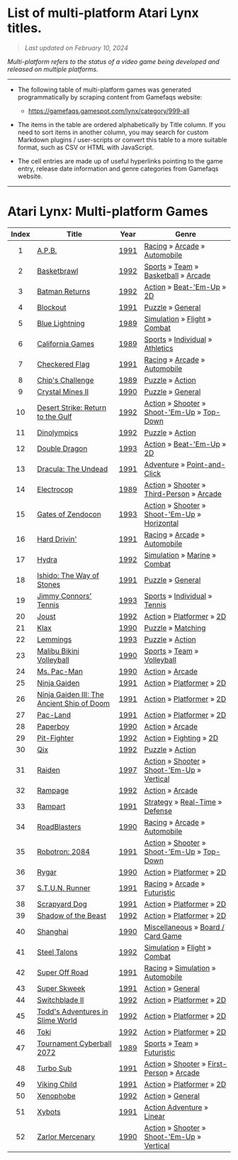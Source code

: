 ﻿# List of multi-platform Atari Lynx titles.

> *Last updated on February 10, 2024*

_Multi-platform refers to the status of a video game being developed and released on multiple platforms._

-----------------------------

 - The following table of multi-platform games was generated programmatically by scraping content from Gamefaqs website: 

    - https://gamefaqs.gamespot.com/lynx/category/999-all
      
 - The items in the table are ordered alphabetically by Title column. If you need to sort items in another column, you may search for custom Markdown plugins / user-scripts or convert this table to a more suitable format, such as CSV or HTML with JavaScript.

 - The cell entries are made up of useful hyperlinks pointing to the game entry, release date information and genre categories from Gamefaqs website.

-----------------------------
# Atari Lynx∶ Multi-platform Games
|Index|Title|Year|Genre|
|:--:|--|--|--|
|1|<a href="https://gamefaqs.gamespot.com/lynx/563366-apb" target="_blank" rel="noopener noreferrer">A.P.B.</a>|<a href="https://gamefaqs.gamespot.com/lynx/563366-apb/data" target="_blank" rel="noopener noreferrer">1991</a>|<a href="https://gamefaqs.gamespot.com/lynx/category/47-racing" target="_blank" rel="noopener noreferrer">Racing</a> &raquo; <a href="https://gamefaqs.gamespot.com/lynx/category/314-racing-arcade" target="_blank" rel="noopener noreferrer">Arcade</a> &raquo; <a href="https://gamefaqs.gamespot.com/lynx/category/232-racing-arcade-automobile" target="_blank" rel="noopener noreferrer">Automobile</a>|
|2|<a href="https://gamefaqs.gamespot.com/lynx/586925-basketbrawl" target="_blank" rel="noopener noreferrer">Basketbrawl</a>|<a href="https://gamefaqs.gamespot.com/lynx/586925-basketbrawl/data" target="_blank" rel="noopener noreferrer">1992</a>|<a href="https://gamefaqs.gamespot.com/lynx/category/43-sports" target="_blank" rel="noopener noreferrer">Sports</a> &raquo; <a href="https://gamefaqs.gamespot.com/lynx/category/91-sports-team" target="_blank" rel="noopener noreferrer">Team</a> &raquo; <a href="https://gamefaqs.gamespot.com/lynx/category/95-sports-team-basketball" target="_blank" rel="noopener noreferrer">Basketball</a> &raquo; <a href="https://gamefaqs.gamespot.com/lynx/category/202-sports-team-basketball-arcade" target="_blank" rel="noopener noreferrer">Arcade</a>|
|3|<a href="https://gamefaqs.gamespot.com/lynx/586926-batman-returns" target="_blank" rel="noopener noreferrer">Batman Returns</a>|<a href="https://gamefaqs.gamespot.com/lynx/586926-batman-returns/data" target="_blank" rel="noopener noreferrer">1992</a>|<a href="https://gamefaqs.gamespot.com/lynx/category/54-action" target="_blank" rel="noopener noreferrer">Action</a> &raquo; <a href="https://gamefaqs.gamespot.com/lynx/category/318-action-beat-em-up" target="_blank" rel="noopener noreferrer">Beat-&#039;Em-Up</a> &raquo; <a href="https://gamefaqs.gamespot.com/lynx/category/160-action-beat-em-up-2d" target="_blank" rel="noopener noreferrer">2D</a>|
|4|<a href="https://gamefaqs.gamespot.com/lynx/586929-blockout" target="_blank" rel="noopener noreferrer">Blockout</a>|<a href="https://gamefaqs.gamespot.com/lynx/586929-blockout/data" target="_blank" rel="noopener noreferrer">1991</a>|<a href="https://gamefaqs.gamespot.com/lynx/category/173-puzzle" target="_blank" rel="noopener noreferrer">Puzzle</a> &raquo; <a href="https://gamefaqs.gamespot.com/lynx/category/281-puzzle-general" target="_blank" rel="noopener noreferrer">General</a>|
|5|<a href="https://gamefaqs.gamespot.com/lynx/586931-blue-lightning" target="_blank" rel="noopener noreferrer">Blue Lightning</a>|<a href="https://gamefaqs.gamespot.com/lynx/586931-blue-lightning/data" target="_blank" rel="noopener noreferrer">1989</a>|<a href="https://gamefaqs.gamespot.com/lynx/category/46-simulation" target="_blank" rel="noopener noreferrer">Simulation</a> &raquo; <a href="https://gamefaqs.gamespot.com/lynx/category/68-simulation-flight" target="_blank" rel="noopener noreferrer">Flight</a> &raquo; <a href="https://gamefaqs.gamespot.com/lynx/category/130-simulation-flight-combat" target="_blank" rel="noopener noreferrer">Combat</a>|
|6|<a href="https://gamefaqs.gamespot.com/lynx/586933-california-games" target="_blank" rel="noopener noreferrer">California Games</a>|<a href="https://gamefaqs.gamespot.com/lynx/586933-california-games/data" target="_blank" rel="noopener noreferrer">1989</a>|<a href="https://gamefaqs.gamespot.com/lynx/category/43-sports" target="_blank" rel="noopener noreferrer">Sports</a> &raquo; <a href="https://gamefaqs.gamespot.com/lynx/category/92-sports-individual" target="_blank" rel="noopener noreferrer">Individual</a> &raquo; <a href="https://gamefaqs.gamespot.com/lynx/category/231-sports-individual-athletics" target="_blank" rel="noopener noreferrer">Athletics</a>|
|7|<a href="https://gamefaqs.gamespot.com/lynx/586934-checkered-flag" target="_blank" rel="noopener noreferrer">Checkered Flag</a>|<a href="https://gamefaqs.gamespot.com/lynx/586934-checkered-flag/data" target="_blank" rel="noopener noreferrer">1991</a>|<a href="https://gamefaqs.gamespot.com/lynx/category/47-racing" target="_blank" rel="noopener noreferrer">Racing</a> &raquo; <a href="https://gamefaqs.gamespot.com/lynx/category/314-racing-arcade" target="_blank" rel="noopener noreferrer">Arcade</a> &raquo; <a href="https://gamefaqs.gamespot.com/lynx/category/232-racing-arcade-automobile" target="_blank" rel="noopener noreferrer">Automobile</a>|
|8|<a href="https://gamefaqs.gamespot.com/lynx/586935-chips-challenge" target="_blank" rel="noopener noreferrer">Chip's Challenge</a>|<a href="https://gamefaqs.gamespot.com/lynx/586935-chips-challenge/data" target="_blank" rel="noopener noreferrer">1989</a>|<a href="https://gamefaqs.gamespot.com/lynx/category/173-puzzle" target="_blank" rel="noopener noreferrer">Puzzle</a> &raquo; <a href="https://gamefaqs.gamespot.com/lynx/category/282-puzzle-action" target="_blank" rel="noopener noreferrer">Action</a>|
|9|<a href="https://gamefaqs.gamespot.com/lynx/586936-crystal-mines-ii" target="_blank" rel="noopener noreferrer">Crystal Mines II</a>|<a href="https://gamefaqs.gamespot.com/lynx/586936-crystal-mines-ii/data" target="_blank" rel="noopener noreferrer">1990</a>|<a href="https://gamefaqs.gamespot.com/lynx/category/173-puzzle" target="_blank" rel="noopener noreferrer">Puzzle</a> &raquo; <a href="https://gamefaqs.gamespot.com/lynx/category/281-puzzle-general" target="_blank" rel="noopener noreferrer">General</a>|
|10|<a href="https://gamefaqs.gamespot.com/lynx/586939-desert-strike-return-to-the-gulf" target="_blank" rel="noopener noreferrer">Desert Strike: Return to the Gulf</a>|<a href="https://gamefaqs.gamespot.com/lynx/586939-desert-strike-return-to-the-gulf/data" target="_blank" rel="noopener noreferrer">1992</a>|<a href="https://gamefaqs.gamespot.com/lynx/category/54-action" target="_blank" rel="noopener noreferrer">Action</a> &raquo; <a href="https://gamefaqs.gamespot.com/lynx/category/55-action-shooter" target="_blank" rel="noopener noreferrer">Shooter</a> &raquo; <a href="https://gamefaqs.gamespot.com/lynx/category/313-action-shooter-shoot-em-up" target="_blank" rel="noopener noreferrer">Shoot-&#039;Em-Up</a> &raquo; <a href="https://gamefaqs.gamespot.com/lynx/category/272-action-shooter-shoot-em-up-top-down" target="_blank" rel="noopener noreferrer">Top-Down</a>|
|11|<a href="https://gamefaqs.gamespot.com/lynx/586940-dinolympics" target="_blank" rel="noopener noreferrer">Dinolympics</a>|<a href="https://gamefaqs.gamespot.com/lynx/586940-dinolympics/data" target="_blank" rel="noopener noreferrer">1992</a>|<a href="https://gamefaqs.gamespot.com/lynx/category/173-puzzle" target="_blank" rel="noopener noreferrer">Puzzle</a> &raquo; <a href="https://gamefaqs.gamespot.com/lynx/category/282-puzzle-action" target="_blank" rel="noopener noreferrer">Action</a>|
|12|<a href="https://gamefaqs.gamespot.com/lynx/586942-double-dragon" target="_blank" rel="noopener noreferrer">Double Dragon</a>|<a href="https://gamefaqs.gamespot.com/lynx/586942-double-dragon/data" target="_blank" rel="noopener noreferrer">1993</a>|<a href="https://gamefaqs.gamespot.com/lynx/category/54-action" target="_blank" rel="noopener noreferrer">Action</a> &raquo; <a href="https://gamefaqs.gamespot.com/lynx/category/318-action-beat-em-up" target="_blank" rel="noopener noreferrer">Beat-&#039;Em-Up</a> &raquo; <a href="https://gamefaqs.gamespot.com/lynx/category/160-action-beat-em-up-2d" target="_blank" rel="noopener noreferrer">2D</a>|
|13|<a href="https://gamefaqs.gamespot.com/lynx/586943-dracula-the-undead" target="_blank" rel="noopener noreferrer">Dracula: The Undead</a>|<a href="https://gamefaqs.gamespot.com/lynx/586943-dracula-the-undead/data" target="_blank" rel="noopener noreferrer">1991</a>|<a href="https://gamefaqs.gamespot.com/lynx/category/50-adventure" target="_blank" rel="noopener noreferrer">Adventure</a> &raquo; <a href="https://gamefaqs.gamespot.com/lynx/category/295-adventure-point-and-click" target="_blank" rel="noopener noreferrer">Point-and-Click</a>|
|14|<a href="https://gamefaqs.gamespot.com/lynx/586944-electrocop" target="_blank" rel="noopener noreferrer">Electrocop</a>|<a href="https://gamefaqs.gamespot.com/lynx/586944-electrocop/data" target="_blank" rel="noopener noreferrer">1989</a>|<a href="https://gamefaqs.gamespot.com/lynx/category/54-action" target="_blank" rel="noopener noreferrer">Action</a> &raquo; <a href="https://gamefaqs.gamespot.com/lynx/category/55-action-shooter" target="_blank" rel="noopener noreferrer">Shooter</a> &raquo; <a href="https://gamefaqs.gamespot.com/lynx/category/80-action-shooter-third-person" target="_blank" rel="noopener noreferrer">Third-Person</a> &raquo; <a href="https://gamefaqs.gamespot.com/lynx/category/182-action-shooter-third-person-arcade" target="_blank" rel="noopener noreferrer">Arcade</a>|
|15|<a href="https://gamefaqs.gamespot.com/lynx/586950-gates-of-zendocon" target="_blank" rel="noopener noreferrer">Gates of Zendocon</a>|<a href="https://gamefaqs.gamespot.com/lynx/586950-gates-of-zendocon/data" target="_blank" rel="noopener noreferrer">1993</a>|<a href="https://gamefaqs.gamespot.com/lynx/category/54-action" target="_blank" rel="noopener noreferrer">Action</a> &raquo; <a href="https://gamefaqs.gamespot.com/lynx/category/55-action-shooter" target="_blank" rel="noopener noreferrer">Shooter</a> &raquo; <a href="https://gamefaqs.gamespot.com/lynx/category/313-action-shooter-shoot-em-up" target="_blank" rel="noopener noreferrer">Shoot-&#039;Em-Up</a> &raquo; <a href="https://gamefaqs.gamespot.com/lynx/category/185-action-shooter-shoot-em-up-horizontal" target="_blank" rel="noopener noreferrer">Horizontal</a>|
|16|<a href="https://gamefaqs.gamespot.com/lynx/586954-hard-drivin" target="_blank" rel="noopener noreferrer">Hard Drivin'</a>|<a href="https://gamefaqs.gamespot.com/lynx/586954-hard-drivin/data" target="_blank" rel="noopener noreferrer">1991</a>|<a href="https://gamefaqs.gamespot.com/lynx/category/47-racing" target="_blank" rel="noopener noreferrer">Racing</a> &raquo; <a href="https://gamefaqs.gamespot.com/lynx/category/314-racing-arcade" target="_blank" rel="noopener noreferrer">Arcade</a> &raquo; <a href="https://gamefaqs.gamespot.com/lynx/category/232-racing-arcade-automobile" target="_blank" rel="noopener noreferrer">Automobile</a>|
|17|<a href="https://gamefaqs.gamespot.com/lynx/586957-hydra" target="_blank" rel="noopener noreferrer">Hydra</a>|<a href="https://gamefaqs.gamespot.com/lynx/586957-hydra/data" target="_blank" rel="noopener noreferrer">1992</a>|<a href="https://gamefaqs.gamespot.com/lynx/category/46-simulation" target="_blank" rel="noopener noreferrer">Simulation</a> &raquo; <a href="https://gamefaqs.gamespot.com/lynx/category/317-simulation-marine" target="_blank" rel="noopener noreferrer">Marine</a> &raquo; <a href="https://gamefaqs.gamespot.com/lynx/category/125-simulation-marine-combat" target="_blank" rel="noopener noreferrer">Combat</a>|
|18|<a href="https://gamefaqs.gamespot.com/lynx/586958-ishido-the-way-of-stones" target="_blank" rel="noopener noreferrer">Ishido: The Way of Stones</a>|<a href="https://gamefaqs.gamespot.com/lynx/586958-ishido-the-way-of-stones/data" target="_blank" rel="noopener noreferrer">1991</a>|<a href="https://gamefaqs.gamespot.com/lynx/category/173-puzzle" target="_blank" rel="noopener noreferrer">Puzzle</a> &raquo; <a href="https://gamefaqs.gamespot.com/lynx/category/281-puzzle-general" target="_blank" rel="noopener noreferrer">General</a>|
|19|<a href="https://gamefaqs.gamespot.com/lynx/586959-jimmy-connors-tennis" target="_blank" rel="noopener noreferrer">Jimmy Connors' Tennis</a>|<a href="https://gamefaqs.gamespot.com/lynx/586959-jimmy-connors-tennis/data" target="_blank" rel="noopener noreferrer">1993</a>|<a href="https://gamefaqs.gamespot.com/lynx/category/43-sports" target="_blank" rel="noopener noreferrer">Sports</a> &raquo; <a href="https://gamefaqs.gamespot.com/lynx/category/92-sports-individual" target="_blank" rel="noopener noreferrer">Individual</a> &raquo; <a href="https://gamefaqs.gamespot.com/lynx/category/101-sports-individual-tennis" target="_blank" rel="noopener noreferrer">Tennis</a>|
|20|<a href="https://gamefaqs.gamespot.com/lynx/586960-joust" target="_blank" rel="noopener noreferrer">Joust</a>|<a href="https://gamefaqs.gamespot.com/lynx/586960-joust/data" target="_blank" rel="noopener noreferrer">1992</a>|<a href="https://gamefaqs.gamespot.com/lynx/category/54-action" target="_blank" rel="noopener noreferrer">Action</a> &raquo; <a href="https://gamefaqs.gamespot.com/lynx/category/56-action-platformer" target="_blank" rel="noopener noreferrer">Platformer</a> &raquo; <a href="https://gamefaqs.gamespot.com/lynx/category/84-action-platformer-2d" target="_blank" rel="noopener noreferrer">2D</a>|
|21|<a href="https://gamefaqs.gamespot.com/lynx/586961-klax" target="_blank" rel="noopener noreferrer">Klax</a>|<a href="https://gamefaqs.gamespot.com/lynx/586961-klax/data" target="_blank" rel="noopener noreferrer">1990</a>|<a href="https://gamefaqs.gamespot.com/lynx/category/173-puzzle" target="_blank" rel="noopener noreferrer">Puzzle</a> &raquo; <a href="https://gamefaqs.gamespot.com/lynx/category/283-puzzle-matching" target="_blank" rel="noopener noreferrer">Matching</a>|
|22|<a href="https://gamefaqs.gamespot.com/lynx/586964-lemmings" target="_blank" rel="noopener noreferrer">Lemmings</a>|<a href="https://gamefaqs.gamespot.com/lynx/586964-lemmings/data" target="_blank" rel="noopener noreferrer">1993</a>|<a href="https://gamefaqs.gamespot.com/lynx/category/173-puzzle" target="_blank" rel="noopener noreferrer">Puzzle</a> &raquo; <a href="https://gamefaqs.gamespot.com/lynx/category/282-puzzle-action" target="_blank" rel="noopener noreferrer">Action</a>|
|23|<a href="https://gamefaqs.gamespot.com/lynx/586966-malibu-bikini-volleyball" target="_blank" rel="noopener noreferrer">Malibu Bikini Volleyball</a>|<a href="https://gamefaqs.gamespot.com/lynx/586966-malibu-bikini-volleyball/data" target="_blank" rel="noopener noreferrer">1990</a>|<a href="https://gamefaqs.gamespot.com/lynx/category/43-sports" target="_blank" rel="noopener noreferrer">Sports</a> &raquo; <a href="https://gamefaqs.gamespot.com/lynx/category/91-sports-team" target="_blank" rel="noopener noreferrer">Team</a> &raquo; <a href="https://gamefaqs.gamespot.com/lynx/category/105-sports-team-volleyball" target="_blank" rel="noopener noreferrer">Volleyball</a>|
|24|<a href="https://gamefaqs.gamespot.com/lynx/586967-ms-pac-man" target="_blank" rel="noopener noreferrer">Ms. Pac-Man</a>|<a href="https://gamefaqs.gamespot.com/lynx/586967-ms-pac-man/data" target="_blank" rel="noopener noreferrer">1990</a>|<a href="https://gamefaqs.gamespot.com/lynx/category/54-action" target="_blank" rel="noopener noreferrer">Action</a> &raquo; <a href="https://gamefaqs.gamespot.com/lynx/category/289-action-arcade" target="_blank" rel="noopener noreferrer">Arcade</a>|
|25|<a href="https://gamefaqs.gamespot.com/lynx/586969-ninja-gaiden" target="_blank" rel="noopener noreferrer">Ninja Gaiden</a>|<a href="https://gamefaqs.gamespot.com/lynx/586969-ninja-gaiden/data" target="_blank" rel="noopener noreferrer">1991</a>|<a href="https://gamefaqs.gamespot.com/lynx/category/54-action" target="_blank" rel="noopener noreferrer">Action</a> &raquo; <a href="https://gamefaqs.gamespot.com/lynx/category/56-action-platformer" target="_blank" rel="noopener noreferrer">Platformer</a> &raquo; <a href="https://gamefaqs.gamespot.com/lynx/category/84-action-platformer-2d" target="_blank" rel="noopener noreferrer">2D</a>|
|26|<a href="https://gamefaqs.gamespot.com/lynx/586970-ninja-gaiden-iii-the-ancient-ship-of-doom" target="_blank" rel="noopener noreferrer">Ninja Gaiden III: The Ancient Ship of Doom</a>|<a href="https://gamefaqs.gamespot.com/lynx/586970-ninja-gaiden-iii-the-ancient-ship-of-doom/data" target="_blank" rel="noopener noreferrer">1991</a>|<a href="https://gamefaqs.gamespot.com/lynx/category/54-action" target="_blank" rel="noopener noreferrer">Action</a> &raquo; <a href="https://gamefaqs.gamespot.com/lynx/category/56-action-platformer" target="_blank" rel="noopener noreferrer">Platformer</a> &raquo; <a href="https://gamefaqs.gamespot.com/lynx/category/84-action-platformer-2d" target="_blank" rel="noopener noreferrer">2D</a>|
|27|<a href="https://gamefaqs.gamespot.com/lynx/586973-pac-land" target="_blank" rel="noopener noreferrer">Pac-Land</a>|<a href="https://gamefaqs.gamespot.com/lynx/586973-pac-land/data" target="_blank" rel="noopener noreferrer">1991</a>|<a href="https://gamefaqs.gamespot.com/lynx/category/54-action" target="_blank" rel="noopener noreferrer">Action</a> &raquo; <a href="https://gamefaqs.gamespot.com/lynx/category/56-action-platformer" target="_blank" rel="noopener noreferrer">Platformer</a> &raquo; <a href="https://gamefaqs.gamespot.com/lynx/category/84-action-platformer-2d" target="_blank" rel="noopener noreferrer">2D</a>|
|28|<a href="https://gamefaqs.gamespot.com/lynx/586974-paperboy" target="_blank" rel="noopener noreferrer">Paperboy</a>|<a href="https://gamefaqs.gamespot.com/lynx/586974-paperboy/data" target="_blank" rel="noopener noreferrer">1990</a>|<a href="https://gamefaqs.gamespot.com/lynx/category/54-action" target="_blank" rel="noopener noreferrer">Action</a> &raquo; <a href="https://gamefaqs.gamespot.com/lynx/category/289-action-arcade" target="_blank" rel="noopener noreferrer">Arcade</a>|
|29|<a href="https://gamefaqs.gamespot.com/lynx/586976-pit-fighter" target="_blank" rel="noopener noreferrer">Pit-Fighter</a>|<a href="https://gamefaqs.gamespot.com/lynx/586976-pit-fighter/data" target="_blank" rel="noopener noreferrer">1992</a>|<a href="https://gamefaqs.gamespot.com/lynx/category/54-action" target="_blank" rel="noopener noreferrer">Action</a> &raquo; <a href="https://gamefaqs.gamespot.com/lynx/category/57-action-fighting" target="_blank" rel="noopener noreferrer">Fighting</a> &raquo; <a href="https://gamefaqs.gamespot.com/lynx/category/86-action-fighting-2d" target="_blank" rel="noopener noreferrer">2D</a>|
|30|<a href="https://gamefaqs.gamespot.com/lynx/586978-qix" target="_blank" rel="noopener noreferrer">Qix</a>|<a href="https://gamefaqs.gamespot.com/lynx/586978-qix/data" target="_blank" rel="noopener noreferrer">1992</a>|<a href="https://gamefaqs.gamespot.com/lynx/category/173-puzzle" target="_blank" rel="noopener noreferrer">Puzzle</a> &raquo; <a href="https://gamefaqs.gamespot.com/lynx/category/282-puzzle-action" target="_blank" rel="noopener noreferrer">Action</a>|
|31|<a href="https://gamefaqs.gamespot.com/lynx/586980-raiden" target="_blank" rel="noopener noreferrer">Raiden</a>|<a href="https://gamefaqs.gamespot.com/lynx/586980-raiden/data" target="_blank" rel="noopener noreferrer">1997</a>|<a href="https://gamefaqs.gamespot.com/lynx/category/54-action" target="_blank" rel="noopener noreferrer">Action</a> &raquo; <a href="https://gamefaqs.gamespot.com/lynx/category/55-action-shooter" target="_blank" rel="noopener noreferrer">Shooter</a> &raquo; <a href="https://gamefaqs.gamespot.com/lynx/category/313-action-shooter-shoot-em-up" target="_blank" rel="noopener noreferrer">Shoot-&#039;Em-Up</a> &raquo; <a href="https://gamefaqs.gamespot.com/lynx/category/83-action-shooter-shoot-em-up-vertical" target="_blank" rel="noopener noreferrer">Vertical</a>|
|32|<a href="https://gamefaqs.gamespot.com/lynx/586981-rampage" target="_blank" rel="noopener noreferrer">Rampage</a>|<a href="https://gamefaqs.gamespot.com/lynx/586981-rampage/data" target="_blank" rel="noopener noreferrer">1992</a>|<a href="https://gamefaqs.gamespot.com/lynx/category/54-action" target="_blank" rel="noopener noreferrer">Action</a> &raquo; <a href="https://gamefaqs.gamespot.com/lynx/category/289-action-arcade" target="_blank" rel="noopener noreferrer">Arcade</a>|
|33|<a href="https://gamefaqs.gamespot.com/lynx/586982-rampart" target="_blank" rel="noopener noreferrer">Rampart</a>|<a href="https://gamefaqs.gamespot.com/lynx/586982-rampart/data" target="_blank" rel="noopener noreferrer">1991</a>|<a href="https://gamefaqs.gamespot.com/lynx/category/45-strategy" target="_blank" rel="noopener noreferrer">Strategy</a> &raquo; <a href="https://gamefaqs.gamespot.com/lynx/category/58-strategy-real-time" target="_blank" rel="noopener noreferrer">Real-Time</a> &raquo; <a href="https://gamefaqs.gamespot.com/lynx/category/303-strategy-real-time-defense" target="_blank" rel="noopener noreferrer">Defense</a>|
|34|<a href="https://gamefaqs.gamespot.com/lynx/586985-roadblasters" target="_blank" rel="noopener noreferrer">RoadBlasters</a>|<a href="https://gamefaqs.gamespot.com/lynx/586985-roadblasters/data" target="_blank" rel="noopener noreferrer">1990</a>|<a href="https://gamefaqs.gamespot.com/lynx/category/47-racing" target="_blank" rel="noopener noreferrer">Racing</a> &raquo; <a href="https://gamefaqs.gamespot.com/lynx/category/314-racing-arcade" target="_blank" rel="noopener noreferrer">Arcade</a> &raquo; <a href="https://gamefaqs.gamespot.com/lynx/category/232-racing-arcade-automobile" target="_blank" rel="noopener noreferrer">Automobile</a>|
|35|<a href="https://gamefaqs.gamespot.com/lynx/586987-robotron-2084" target="_blank" rel="noopener noreferrer">Robotron: 2084</a>|<a href="https://gamefaqs.gamespot.com/lynx/586987-robotron-2084/data" target="_blank" rel="noopener noreferrer">1991</a>|<a href="https://gamefaqs.gamespot.com/lynx/category/54-action" target="_blank" rel="noopener noreferrer">Action</a> &raquo; <a href="https://gamefaqs.gamespot.com/lynx/category/55-action-shooter" target="_blank" rel="noopener noreferrer">Shooter</a> &raquo; <a href="https://gamefaqs.gamespot.com/lynx/category/313-action-shooter-shoot-em-up" target="_blank" rel="noopener noreferrer">Shoot-&#039;Em-Up</a> &raquo; <a href="https://gamefaqs.gamespot.com/lynx/category/272-action-shooter-shoot-em-up-top-down" target="_blank" rel="noopener noreferrer">Top-Down</a>|
|36|<a href="https://gamefaqs.gamespot.com/lynx/586989-rygar" target="_blank" rel="noopener noreferrer">Rygar</a>|<a href="https://gamefaqs.gamespot.com/lynx/586989-rygar/data" target="_blank" rel="noopener noreferrer">1990</a>|<a href="https://gamefaqs.gamespot.com/lynx/category/54-action" target="_blank" rel="noopener noreferrer">Action</a> &raquo; <a href="https://gamefaqs.gamespot.com/lynx/category/56-action-platformer" target="_blank" rel="noopener noreferrer">Platformer</a> &raquo; <a href="https://gamefaqs.gamespot.com/lynx/category/84-action-platformer-2d" target="_blank" rel="noopener noreferrer">2D</a>|
|37|<a href="https://gamefaqs.gamespot.com/lynx/586990-stun-runner" target="_blank" rel="noopener noreferrer">S.T.U.N. Runner</a>|<a href="https://gamefaqs.gamespot.com/lynx/586990-stun-runner/data" target="_blank" rel="noopener noreferrer">1991</a>|<a href="https://gamefaqs.gamespot.com/lynx/category/47-racing" target="_blank" rel="noopener noreferrer">Racing</a> &raquo; <a href="https://gamefaqs.gamespot.com/lynx/category/314-racing-arcade" target="_blank" rel="noopener noreferrer">Arcade</a> &raquo; <a href="https://gamefaqs.gamespot.com/lynx/category/139-racing-arcade-futuristic" target="_blank" rel="noopener noreferrer">Futuristic</a>|
|38|<a href="https://gamefaqs.gamespot.com/lynx/586991-scrapyard-dog" target="_blank" rel="noopener noreferrer">Scrapyard Dog</a>|<a href="https://gamefaqs.gamespot.com/lynx/586991-scrapyard-dog/data" target="_blank" rel="noopener noreferrer">1991</a>|<a href="https://gamefaqs.gamespot.com/lynx/category/54-action" target="_blank" rel="noopener noreferrer">Action</a> &raquo; <a href="https://gamefaqs.gamespot.com/lynx/category/56-action-platformer" target="_blank" rel="noopener noreferrer">Platformer</a> &raquo; <a href="https://gamefaqs.gamespot.com/lynx/category/84-action-platformer-2d" target="_blank" rel="noopener noreferrer">2D</a>|
|39|<a href="https://gamefaqs.gamespot.com/lynx/586992-shadow-of-the-beast" target="_blank" rel="noopener noreferrer">Shadow of the Beast</a>|<a href="https://gamefaqs.gamespot.com/lynx/586992-shadow-of-the-beast/data" target="_blank" rel="noopener noreferrer">1992</a>|<a href="https://gamefaqs.gamespot.com/lynx/category/54-action" target="_blank" rel="noopener noreferrer">Action</a> &raquo; <a href="https://gamefaqs.gamespot.com/lynx/category/56-action-platformer" target="_blank" rel="noopener noreferrer">Platformer</a> &raquo; <a href="https://gamefaqs.gamespot.com/lynx/category/84-action-platformer-2d" target="_blank" rel="noopener noreferrer">2D</a>|
|40|<a href="https://gamefaqs.gamespot.com/lynx/586993-shanghai" target="_blank" rel="noopener noreferrer">Shanghai</a>|<a href="https://gamefaqs.gamespot.com/lynx/586993-shanghai/data" target="_blank" rel="noopener noreferrer">1990</a>|<a href="https://gamefaqs.gamespot.com/lynx/category/49-miscellaneous" target="_blank" rel="noopener noreferrer">Miscellaneous</a> &raquo; <a href="https://gamefaqs.gamespot.com/lynx/category/227-miscellaneous-board-card-game" target="_blank" rel="noopener noreferrer">Board / Card Game</a>|
|41|<a href="https://gamefaqs.gamespot.com/lynx/586998-steel-talons" target="_blank" rel="noopener noreferrer">Steel Talons</a>|<a href="https://gamefaqs.gamespot.com/lynx/586998-steel-talons/data" target="_blank" rel="noopener noreferrer">1992</a>|<a href="https://gamefaqs.gamespot.com/lynx/category/46-simulation" target="_blank" rel="noopener noreferrer">Simulation</a> &raquo; <a href="https://gamefaqs.gamespot.com/lynx/category/68-simulation-flight" target="_blank" rel="noopener noreferrer">Flight</a> &raquo; <a href="https://gamefaqs.gamespot.com/lynx/category/130-simulation-flight-combat" target="_blank" rel="noopener noreferrer">Combat</a>|
|42|<a href="https://gamefaqs.gamespot.com/lynx/587001-super-off-road" target="_blank" rel="noopener noreferrer">Super Off Road</a>|<a href="https://gamefaqs.gamespot.com/lynx/587001-super-off-road/data" target="_blank" rel="noopener noreferrer">1991</a>|<a href="https://gamefaqs.gamespot.com/lynx/category/47-racing" target="_blank" rel="noopener noreferrer">Racing</a> &raquo; <a href="https://gamefaqs.gamespot.com/lynx/category/315-racing-simulation" target="_blank" rel="noopener noreferrer">Simulation</a> &raquo; <a href="https://gamefaqs.gamespot.com/lynx/category/138-racing-simulation-automobile" target="_blank" rel="noopener noreferrer">Automobile</a>|
|43|<a href="https://gamefaqs.gamespot.com/lynx/587002-super-skweek" target="_blank" rel="noopener noreferrer">Super Skweek</a>|<a href="https://gamefaqs.gamespot.com/lynx/587002-super-skweek/data" target="_blank" rel="noopener noreferrer">1991</a>|<a href="https://gamefaqs.gamespot.com/lynx/category/54-action" target="_blank" rel="noopener noreferrer">Action</a> &raquo; <a href="https://gamefaqs.gamespot.com/lynx/category/250-action-general" target="_blank" rel="noopener noreferrer">General</a>|
|44|<a href="https://gamefaqs.gamespot.com/lynx/587003-switchblade-ii" target="_blank" rel="noopener noreferrer">Switchblade II</a>|<a href="https://gamefaqs.gamespot.com/lynx/587003-switchblade-ii/data" target="_blank" rel="noopener noreferrer">1992</a>|<a href="https://gamefaqs.gamespot.com/lynx/category/54-action" target="_blank" rel="noopener noreferrer">Action</a> &raquo; <a href="https://gamefaqs.gamespot.com/lynx/category/56-action-platformer" target="_blank" rel="noopener noreferrer">Platformer</a> &raquo; <a href="https://gamefaqs.gamespot.com/lynx/category/84-action-platformer-2d" target="_blank" rel="noopener noreferrer">2D</a>|
|45|<a href="https://gamefaqs.gamespot.com/lynx/587004-todds-adventures-in-slime-world" target="_blank" rel="noopener noreferrer">Todd's Adventures in Slime World</a>|<a href="https://gamefaqs.gamespot.com/lynx/587004-todds-adventures-in-slime-world/data" target="_blank" rel="noopener noreferrer">1992</a>|<a href="https://gamefaqs.gamespot.com/lynx/category/54-action" target="_blank" rel="noopener noreferrer">Action</a> &raquo; <a href="https://gamefaqs.gamespot.com/lynx/category/56-action-platformer" target="_blank" rel="noopener noreferrer">Platformer</a> &raquo; <a href="https://gamefaqs.gamespot.com/lynx/category/84-action-platformer-2d" target="_blank" rel="noopener noreferrer">2D</a>|
|46|<a href="https://gamefaqs.gamespot.com/lynx/587005-toki" target="_blank" rel="noopener noreferrer">Toki</a>|<a href="https://gamefaqs.gamespot.com/lynx/587005-toki/data" target="_blank" rel="noopener noreferrer">1992</a>|<a href="https://gamefaqs.gamespot.com/lynx/category/54-action" target="_blank" rel="noopener noreferrer">Action</a> &raquo; <a href="https://gamefaqs.gamespot.com/lynx/category/56-action-platformer" target="_blank" rel="noopener noreferrer">Platformer</a> &raquo; <a href="https://gamefaqs.gamespot.com/lynx/category/84-action-platformer-2d" target="_blank" rel="noopener noreferrer">2D</a>|
|47|<a href="https://gamefaqs.gamespot.com/lynx/587006-tournament-cyberball-2072" target="_blank" rel="noopener noreferrer">Tournament Cyberball 2072</a>|<a href="https://gamefaqs.gamespot.com/lynx/587006-tournament-cyberball-2072/data" target="_blank" rel="noopener noreferrer">1989</a>|<a href="https://gamefaqs.gamespot.com/lynx/category/43-sports" target="_blank" rel="noopener noreferrer">Sports</a> &raquo; <a href="https://gamefaqs.gamespot.com/lynx/category/91-sports-team" target="_blank" rel="noopener noreferrer">Team</a> &raquo; <a href="https://gamefaqs.gamespot.com/lynx/category/107-sports-team-futuristic" target="_blank" rel="noopener noreferrer">Futuristic</a>|
|48|<a href="https://gamefaqs.gamespot.com/lynx/587007-turbo-sub" target="_blank" rel="noopener noreferrer">Turbo Sub</a>|<a href="https://gamefaqs.gamespot.com/lynx/587007-turbo-sub/data" target="_blank" rel="noopener noreferrer">1991</a>|<a href="https://gamefaqs.gamespot.com/lynx/category/54-action" target="_blank" rel="noopener noreferrer">Action</a> &raquo; <a href="https://gamefaqs.gamespot.com/lynx/category/55-action-shooter" target="_blank" rel="noopener noreferrer">Shooter</a> &raquo; <a href="https://gamefaqs.gamespot.com/lynx/category/79-action-shooter-first-person" target="_blank" rel="noopener noreferrer">First-Person</a> &raquo; <a href="https://gamefaqs.gamespot.com/lynx/category/152-action-shooter-first-person-arcade" target="_blank" rel="noopener noreferrer">Arcade</a>|
|49|<a href="https://gamefaqs.gamespot.com/lynx/587009-viking-child" target="_blank" rel="noopener noreferrer">Viking Child</a>|<a href="https://gamefaqs.gamespot.com/lynx/587009-viking-child/data" target="_blank" rel="noopener noreferrer">1991</a>|<a href="https://gamefaqs.gamespot.com/lynx/category/54-action" target="_blank" rel="noopener noreferrer">Action</a> &raquo; <a href="https://gamefaqs.gamespot.com/lynx/category/56-action-platformer" target="_blank" rel="noopener noreferrer">Platformer</a> &raquo; <a href="https://gamefaqs.gamespot.com/lynx/category/84-action-platformer-2d" target="_blank" rel="noopener noreferrer">2D</a>|
|50|<a href="https://gamefaqs.gamespot.com/lynx/587013-xenophobe" target="_blank" rel="noopener noreferrer">Xenophobe</a>|<a href="https://gamefaqs.gamespot.com/lynx/587013-xenophobe/data" target="_blank" rel="noopener noreferrer">1992</a>|<a href="https://gamefaqs.gamespot.com/lynx/category/54-action" target="_blank" rel="noopener noreferrer">Action</a> &raquo; <a href="https://gamefaqs.gamespot.com/lynx/category/250-action-general" target="_blank" rel="noopener noreferrer">General</a>|
|51|<a href="https://gamefaqs.gamespot.com/lynx/587014-xybots" target="_blank" rel="noopener noreferrer">Xybots</a>|<a href="https://gamefaqs.gamespot.com/lynx/587014-xybots/data" target="_blank" rel="noopener noreferrer">1991</a>|<a href="https://gamefaqs.gamespot.com/lynx/category/163-action-adventure" target="_blank" rel="noopener noreferrer">Action Adventure</a> &raquo; <a href="https://gamefaqs.gamespot.com/lynx/category/293-action-adventure-linear" target="_blank" rel="noopener noreferrer">Linear</a>|
|52|<a href="https://gamefaqs.gamespot.com/lynx/587015-zarlor-mercenary" target="_blank" rel="noopener noreferrer">Zarlor Mercenary</a>|<a href="https://gamefaqs.gamespot.com/lynx/587015-zarlor-mercenary/data" target="_blank" rel="noopener noreferrer">1990</a>|<a href="https://gamefaqs.gamespot.com/lynx/category/54-action" target="_blank" rel="noopener noreferrer">Action</a> &raquo; <a href="https://gamefaqs.gamespot.com/lynx/category/55-action-shooter" target="_blank" rel="noopener noreferrer">Shooter</a> &raquo; <a href="https://gamefaqs.gamespot.com/lynx/category/313-action-shooter-shoot-em-up" target="_blank" rel="noopener noreferrer">Shoot-&#039;Em-Up</a> &raquo; <a href="https://gamefaqs.gamespot.com/lynx/category/83-action-shooter-shoot-em-up-vertical" target="_blank" rel="noopener noreferrer">Vertical</a>|
